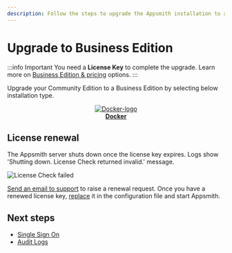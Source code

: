 ```yaml
---
description: Follow the steps to upgrade the Appsmith installation to a Business Edition.
---
```

# Upgrade to Business Edition

:::info Important
You need a **License Key** to complete the upgrade. Learn more on [Business Edition & pricing](https://www.appsmith.com/pricing) options.
:::

Upgrade your Community Edition to a Business Edition by selecting below installation type.

<div class="containerBorder">
    <div class="containerGrid">
        <div class="columnGrid column-one" align="center">
            <div class="containerCol">
                <a href="/getting-started/setup/upgrade-to-business-edition/docker/">
                <img class="containerImage" src="/img/docker-logo.png" alt="Docker-logo"/>
                </a> 
            </div> 
            <b><a href="/getting-started/setup/upgrade-to-business-edition/docker/">Docker</a></b>
        </div>
        <div class="columnGrid column-two" align="center">
       </div>
        <div class="columnGrid column-three" align="center">
        </div>
    </div>
</div>

## License renewal
The Appsmith server shuts down once the license key expires. Logs show 'Shutting down. License Check returned invalid.' message.

![License Check failed](/img/License-Check-Fails-Invalid-Message.png)


[Send an email to support](mailto:support@appsmith.com) to raise a renewal request. Once you have a renewed license key, [replace](/getting-started/setup/upgrade-to-business-edition/docker#step3-add-or-replace-license-key) it in the configuration file and start Appsmith.


## Next steps
* [Single Sign On](/getting-started/setup/instance-configuration/authentication/)
* [Audit Logs](/advanced-concepts/audit-logs)
